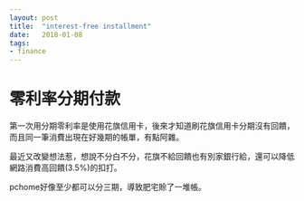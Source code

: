 ```yaml
---
layout: post
title:  "interest-free installment"
date:   2018-01-08
tags:
- finance
---
```

# 零利率分期付款

第一次用分期零利率是使用花旗信用卡，後來才知道刷花旗信用卡分期沒有回饋，而且同一筆消費出現在好幾期的帳單，有點阿雜。

最近又改變想法惹，想說不分白不分，花旗不給回饋也有別家銀行給，還可以降低網路消費高回饋(3.5%)的扣打。

pchome好像至少都可以分三期，導致肥宅賒了一堆帳。